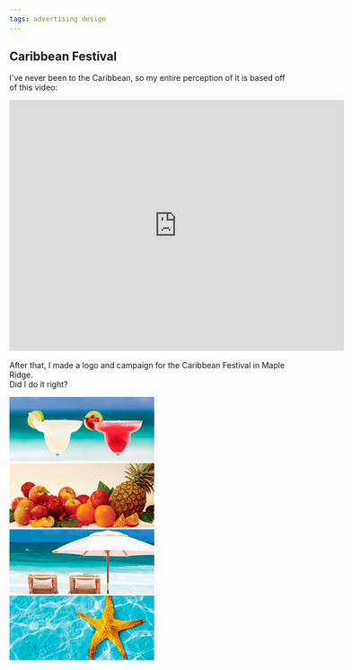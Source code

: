 ```yaml
---
tags: advertising design
---
```


<article>
<h1>Caribbean Festival</h1>
<section>
<p>I've never been to the Caribbean, so my entire perception of it is based off of this video:</p>
<iframe width="596" height="447" src="http://www.youtube.com/embed/ZAS6NU93dfs?rel=0" frameborder="0" allowfullscreen></iframe>
<p>After that, I made a logo and campaign for the Caribbean Festival in Maple Ridge.<br/>Did I do it right?</p>
</section>
<aside>
<a href="images/CaribbeanFestival1.jpg" class="luminous" title="Caribbean Festival Banner Advertisement" rel="Caribbean Festival"><img src="images/CaribbeanFestival1-thumb.jpg" width="258" height="115"></a>
<a href="images/CaribbeanFestival2.jpg" class="luminous" title="Caribbean Festival Banner Advertisement" rel="Caribbean Festival"><img src="images/CaribbeanFestival2-thumb.jpg" width="258" height="115"></a>
<a href="images/CaribbeanFestival3.jpg" class="luminous" title="Caribbean Festival Banner Advertisement" rel="Caribbean Festival"><img src="images/CaribbeanFestival3-thumb.jpg" width="258" height="115"></a>
<a href="images/CaribbeanFestival4.jpg" class="luminous" title="Caribbean Festival Banner Advertisement" rel="Caribbean Festival"><img src="images/CaribbeanFestival4-thumb.jpg" width="258" height="115"></a>
<a href="images/CaribbeanFestivalLogo.png" class="luminous" title="Caribbean Festival Logo" rel="Caribbean Festival"></a>
</aside>
</article>
<div class="clear"></div>
